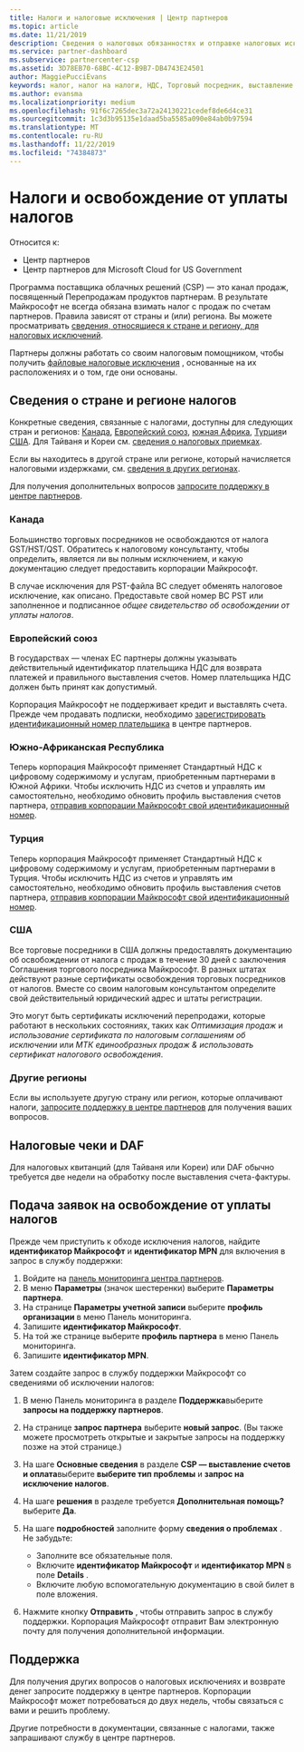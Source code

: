 ```yaml
---
title: Налоги и налоговые исключения | Центр партнеров
ms.topic: article
ms.date: 11/21/2019
description: Сведения о налоговых обязанностях и отправке налоговых исключений для продаж CSP.
ms.service: partner-dashboard
ms.subservice: partnercenter-csp
ms.assetid: 3D78EB70-68BC-4C12-B9B7-DB4743E24501
author: MaggiePucciEvans
keywords: налог, налог на налоги, НДС, Торговый посредник, выставление счетов
ms.author: evansma
ms.localizationpriority: medium
ms.openlocfilehash: 91f6c7265dec3a72a24130221cedef8de6d4ce31
ms.sourcegitcommit: 1c3d3b95135e1daad5ba5585a090e84ab0b97594
ms.translationtype: MT
ms.contentlocale: ru-RU
ms.lasthandoff: 11/22/2019
ms.locfileid: "74384873"
---
```

# <a name="taxes-and-tax-exemptions"></a>Налоги и освобождение от уплаты налогов

Относится к:

- Центр партнеров
- Центр партнеров для Microsoft Cloud for US Government

Программа поставщика облачных решений (CSP) — это канал продаж, посвященный Перепродажам продуктов партнерам. В результате Майкрософт не всегда обязана взимать налог с продаж по счетам партнеров. Правила зависят от страны и (или) региона. Вы можете просматривать [сведения, относящиеся к стране и региону, для налоговых исключений](#country-and-region-tax-details).

Партнеры должны работать со своим налоговым помощником, чтобы получить [файловые налоговые исключения](#file-tax-exemptions) , основанные на их расположениях и о том, где они основаны.

## <a name="country-and-region-tax-details"></a>Сведения о стране и регионе налогов

Конкретные сведения, связанные с налогами, доступны для следующих стран и регионов: [Канада](#canada), [Европейский союз](#european-union), [южная Африка](#south-africa), [Турция](#turkey)и [США](#united-states). Для Тайваня и Кореи см. [сведения о налоговых приемках](#tax-receipts-and-daf).

Если вы находитесь в другой стране или регионе, который начисляется налоговыми издержками, см. [сведения в других регионах](#other-regions).

Для получения дополнительных вопросов [запросите поддержку в центре партнеров](#support).

### <a name="canada"></a>Канада

Большинство торговых посредников не освобождаются от налога GST/HST/QST. Обратитесь к налоговому консультанту, чтобы определить, является ли вы полным исключением, и какую документацию следует предоставить корпорации Майкрософт.

В случае исключения для PST-файла BC следует обменять налоговое исключение, как описано. Предоставьте свой номер BC PST или заполненное и подписанное *общее свидетельство об освобождении от уплаты налогов*.

### <a name="european-union"></a>Европейский союз

В государствах — членах ЕС партнеры должны указывать действительный идентификатор плательщика НДС для возврата платежей и правильного выставления счетов. Номер плательщика НДС должен быть принят как допустимый.

Корпорация Майкрософт не поддерживает кредит и выставлять счета. Прежде чем продавать подписки, необходимо [зарегистрировать идентификационный номер плательщика](organization-tax-info.md) в центре партнеров.

### <a name="south-africa"></a>Южно-Африканская Республика

Теперь корпорация Майкрософт применяет Стандартный НДС к цифровому содержимому и услугам, приобретенным партнерами в Южной Африки. Чтобы исключить НДС из счетов и управлять им самостоятельно, необходимо обновить профиль выставления счетов партнера, [отправив корпорации Майкрософт свой идентификационный номер](organization-tax-info.md).

### <a name="turkey"></a>Турция

Теперь корпорация Майкрософт применяет Стандартный НДС к цифровому содержимому и услугам, приобретенным партнерами в Турция. Чтобы исключить НДС из счетов и управлять им самостоятельно, необходимо обновить профиль выставления счетов партнера, [отправив корпорации Майкрософт свой идентификационный номер](organization-tax-info.md).

### <a name="united-states"></a>США

Все торговые посредники в США должны предоставлять документацию об освобождении от налога с продаж в течение 30 дней с заключения Соглашения торгового посредника Майкрософт. В разных штатах действуют разные сертификаты освобождения торговых посредников от налогов. Вместе со своим налоговым консультантом определите свой действительный юридический адрес и штаты регистрации.

Это могут быть сертификаты исключений перепродажи, которые работают в нескольких состояниях, таких как *Оптимизация продаж* и *использование сертификата по налоговым соглашениям об исключении* или *МТК единообразных продаж & использовать сертификат налогового освобождения*.

### <a name="other-regions"></a>Другие регионы

Если вы используете другую страну или регион, которые оплачивают налоги, [запросите поддержку в центре партнеров](#support) для получения ваших вопросов.

## <a name="tax-receipts-and-daf"></a>Налоговые чеки и DAF

Для налоговых квитанций (для Тайваня или Кореи) или DAF обычно требуется две недели на обработку после выставления счета-фактуры.

## <a name="file-tax-exemptions"></a>Подача заявок на освобождение от уплаты налогов

Прежде чем приступить к обходе исключения налогов, найдите **идентификатор Майкрософт** и **идентификатор MPN** для включения в запрос в службу поддержки:

1. Войдите на [панель мониторинга центра партнеров](https://partner.microsoft.com/dashboard/).
2. В меню **Параметры** (значок шестеренки) выберите **Параметры партнера**.
3. На странице **Параметры учетной записи** выберите **профиль организации** в меню Панель мониторинга.
4. Запишите **идентификатор Майкрософт**.
5. На той же странице выберите **профиль партнера** в меню Панель мониторинга.
6. Запишите **идентификатор MPN**.

Затем создайте запрос в службу поддержки Майкрософт со сведениями об исключении налогов:

1. В меню Панель мониторинга в разделе **Поддержка**выберите **запросы на поддержку партнеров**.
2. На странице **запрос партнера** выберите **новый запрос**. (Вы также можете просмотреть открытые и закрытые запросы на поддержку позже на этой странице.)
3. На шаге **Основные сведения** в разделе **CSP — выставление счетов и оплата**выберите **выберите тип проблемы** и **запрос на исключение налогов**.
4. На шаге **решения** в разделе требуется **Дополнительная помощь?** выберите **Да**.
5. На шаге **подробностей** заполните форму **сведения о проблемах** . Не забудьте:

    - Заполните все обязательные поля.
    - Включите **идентификатор Майкрософт** и **идентификатор MPN** в поле **Details** .
    - Включите любую вспомогательную документацию в свой билет в поле вложения.

6. Нажмите кнопку **Отправить** , чтобы отправить запрос в службу поддержки. Корпорация Майкрософт отправит Вам электронную почту для получения дополнительной информации.

## <a name="support"></a>Поддержка

Для получения других вопросов о налоговых исключениях и возврате денег запросите поддержку в центре партнеров. Корпорации Майкрософт может потребоваться до двух недель, чтобы связаться с вами и решить проблему.

Другие потребности в документации, связанные с налогами, также запрашивают службу в центре партнеров.

